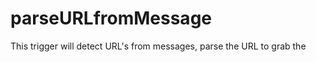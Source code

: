 # parseURLfromMessage

This trigger will detect URL's from messages, parse the URL to grab the <title>, and return a message back to the channel, tagging the user and giving the resulting title.

# Installation

Copy the root `parseURLfromMessage` folder into the `triggers` directory where you installed the main bot. Add `parseURLfromMessage` to the triggers section of the bot config file. 